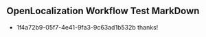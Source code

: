## OpenLocalization Workflow Test MarkDown

* 1f4a72b9-05f7-4e41-9fa3-9c63ad1b532b 
thanks!



<!--HONumber=Jan16_HO3-->

